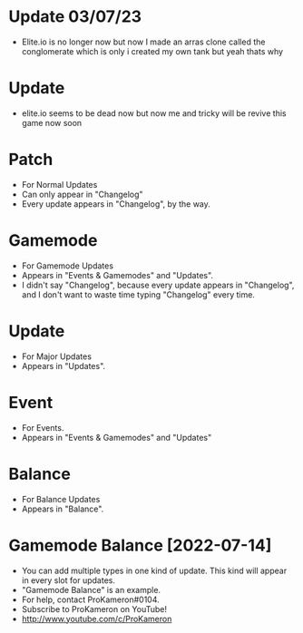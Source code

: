 # Update 03/07/23

- Elite.io is no longer now but now I made an arras clone called the conglomerate which is only i created my own tank but yeah thats why

# Update

- elite.io seems to be dead now but now me and tricky will be revive this game now soon

# Patch

- For Normal Updates
- Can only appear in "Changelog"
- Every update appears in "Changelog", by the way.

# Gamemode

- For Gamemode Updates
- Appears in "Events & Gamemodes" and "Updates".
- I didn't say "Changelog", because every update appears in "Changelog", and I don't want to waste time typing "Changelog" every time.

# Update

- For Major Updates
- Appears in "Updates".

# Event

- For Events.
- Appears in "Events & Gamemodes" and "Updates"

# Balance

- For Balance Updates
- Appears in "Balance".

# Gamemode Balance [2022-07-14]

- You can add multiple types in one kind of update. This kind will appear in every slot for updates.
- "Gamemode Balance" is an example.
- For help, contact ProKameron#0104.
- Subscribe to ProKameron on YouTube!
- http://www.youtube.com/c/ProKameron
